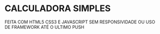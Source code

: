 # CALCULADORA SIMPLES 
FEITA COM HTML5 CSS3 E JAVASCRIPT
SEM RESPONSIVIDADE OU USO DE FRAMEWORK ATÉ O ULTIMO PUSH